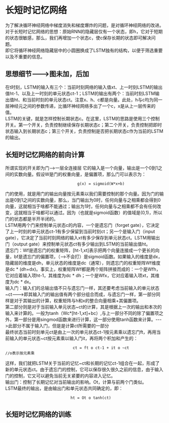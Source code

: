 # 长短时记忆网络
为了解决循环神经网络中梯度消失和梯度爆炸的问题，是对循环神经网络的改进。  
对于长短时记忆网络的思想：原始RNN的隐藏层仅有一个状态，即h，它对于短期的状态很敏感，那么，我们再增加一个状态c，使c保存长期的状态即可解决问题。  
即它将循环神经网络隐藏层中的小圆圈换成了LSTM独有的结构，以便于筛选重要以及不重要的信息。
## 思想细节--->图未加，后加
在t时刻，LSTM的输入有三个：当前时刻网络的输入值xt、上一时刻LSTM的输出值ht-1、以及上一时刻的单元状态ct-1；LSTM的输出有两个：当前时刻LSTM输出值ht、和当前时刻的单元状态ct。注意x、h、c都是向量。此处，h与c均为同一层神经元之间的参数传递，比循环神经网络多出了一个c，x是从上一层传来的值。    
LSTM的关键，就是怎样控制长期状态c。在这里，LSTM的思路是使用三个控制开关。第一个开关，负责控制继续保存长期状态c；第二个开关，负责控制把即时状态输入到长期状态c；第三个开关，负责控制是否把长期状态c作为当前的LSTM的输出。  
## 长短时记忆网络的前向计算
所谓实现的开关即为门-->一层全连接层
它的输入是一个向量，输出是一个0到1之间的实数向量。假设W是门的权重向量，是偏置项，那么门可以表示为：
```
                                g(x) = sigmoid(W*x+b)
```
门的使用，就是用门的输出向量按元素乘以我们需要控制的那个向量。因为门的输出是0到1之间的实数向量，那么，当门输出为0时，任何向量与之相乘都会得到0向量，这就相当于啥都不能通过；输出为1时，任何向量与之相乘都不会有任何改变，这就相当于啥都可以通过。因为（也就是sigmoid函数）的值域是(0,1)，所以门的状态都是半开半闭的。  
LSTM用两个门来控制单元状态c的内容，一个是遗忘门（forget gate），它决定了上一时刻的单元状态ct-1有多少保留到当前时刻ct；另一个是输入门（input gate），它决定了当前时刻网络的输入xt有多少保存到单元状态ct。LSTM用输出门（output gate）来控制单元状态ct有多少输出到LSTM的当前输出值ht。  
遗忘门：Wf是遗忘门的权重矩阵，[ht-1,xt]表示把两个向量连接成一个更长的向量，bf是遗忘门的偏置项，（-->不会打）是sigmoid函数。如果输入的维度是dx，隐藏层的维度是dh，单元状态的维度是dc（通常），则遗忘门的权重矩阵Wf维度是dc * (dh+dx)。事实上，权重矩阵Wf都是两个矩阵拼接而成的：一个是Wfh，它对应着输入项ht-1，其维度为dc * dh；一个是Wfx，它对应着输入项xt，其维度为dc * dx。  
输入门：输入们的总输出值不只与遗忘门一样，其还要考虑当前输入的单元状态~ct--->即其输入门的输出值有两个部分组合而成，与遗忘门一样，第一部分同样是对于其输出的计算，权重矩阵与h和x的整合向量相乘+其偏置项。  
第二部分则是对于当前输入单元状态~ct的计算，其是根据上一次的输出和本次的输入来计算的。一般为tanh（Wc*[ht-1,xt]+bc）,与上一部分不同的除了偏置项之外，第一部分是用singmod函数来进行计算，这一部分使用tanh函数来计算。--->此部分不属于输入门，但是是计算ct所需要的一部分     
最终状态当前时刻单元ct是由上一次的单元状态ct-1按元素乘以遗忘门ft，再用当前输入的单元状态~ct按元素乘以输入门it，再将两个积加和产生的： 
```
                              ct = ft o ct-1 + it o ~ct              //o表示按元素乘
```
这样，我们就把LSTM关于当前的记忆~ct和长期的记忆ct-1组合在一起，形成了新的单元状态ct。由于遗忘门的控制，它可以保存很久很久之前的信息，由于输入门的控制，它又可以避免当前无关紧要的内容进入记忆。  
输出门：控制了长期记忆对当前输出的影响。Ot，计算与前两个门类似。  
LSTM最终的输出，是由输出门和单元状态共同确定的，即：
```
                             ht = Ot o tanh(ct)
```
## 长短时记忆网络的训练

